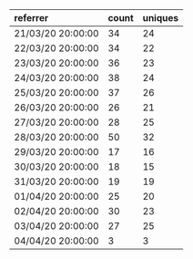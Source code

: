 | referrer          | count | uniques |
| :---------------- | :---- | :------ |
| 21/03/20 20:00:00 | 34    | 24      |
| 22/03/20 20:00:00 | 34    | 22      |
| 23/03/20 20:00:00 | 36    | 23      |
| 24/03/20 20:00:00 | 38    | 24      |
| 25/03/20 20:00:00 | 37    | 26      |
| 26/03/20 20:00:00 | 26    | 21      |
| 27/03/20 20:00:00 | 28    | 25      |
| 28/03/20 20:00:00 | 50    | 32      |
| 29/03/20 20:00:00 | 17    | 16      |
| 30/03/20 20:00:00 | 18    | 15      |
| 31/03/20 20:00:00 | 19    | 19      |
| 01/04/20 20:00:00 | 25    | 20      |
| 02/04/20 20:00:00 | 30    | 23      |
| 03/04/20 20:00:00 | 27    | 25      |
| 04/04/20 20:00:00 | 3     | 3       |